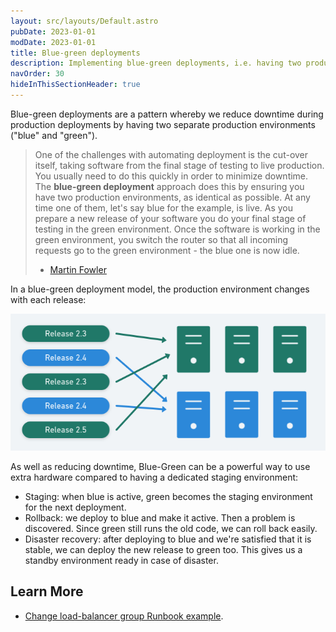 ```yaml
---
layout: src/layouts/Default.astro
pubDate: 2023-01-01
modDate: 2023-01-01
title: Blue-green deployments
description: Implementing blue-green deployments, i.e. having two production environments ("blue" and "green"), with Octopus.
navOrder: 30
hideInThisSectionHeader: true
---
```


Blue-green deployments are a pattern whereby we reduce downtime during production deployments by having two separate production environments ("blue" and "green").

> One of the challenges with automating deployment is the cut-over itself, taking software from the final stage of testing to live production. You usually need to do this quickly in order to minimize downtime. The **blue-green deployment** approach does this by ensuring you have two production environments, as identical as possible. At any time one of them, let's say blue for the example, is live. As you prepare a new release of your software you do your final stage of testing in the green environment. Once the software is working in the green environment, you switch the router so that all incoming requests go to the green environment - the blue one is now idle.
>
> - [Martin Fowler](http://martinfowler.com/bliki/BlueGreenDeployment.html)

In a blue-green deployment model, the production environment changes with each release:

![](/docs/deployments/patterns/blue-green-deployments/images/blue-green-versions.png "width=500")

As well as reducing downtime, Blue-Green can be a powerful way to use extra hardware compared to having a dedicated staging environment:

- Staging: when blue is active, green becomes the staging environment for the next deployment.
- Rollback: we deploy to blue and make it active. Then a problem is discovered. Since green still runs the old code, we can roll back easily.
- Disaster recovery: after deploying to blue and we're satisfied that it is stable, we can deploy the new release to green too. This gives us a standby environment ready in case of disaster.

## Learn More

- [Change load-balancer group Runbook example](/docs/runbooks/runbook-examples/aws/change-load-balancer-group/).